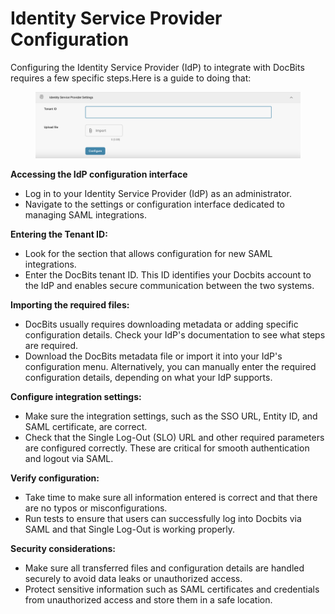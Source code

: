 # Identity Service Provider Configuration

Configuring the Identity Service Provider (IdP) to integrate with DocBits requires a few specific steps.Here is a guide to doing that:

<figure><img src="../../../.gitbook/assets/image (83).png" alt=""><figcaption></figcaption></figure>

**Accessing the IdP configuration interface**

* Log in to your Identity Service Provider (IdP) as an administrator.
* Navigate to the settings or configuration interface dedicated to managing SAML integrations.

**Entering the Tenant ID:**

* Look for the section that allows configuration for new SAML integrations.
* Enter the DocBits tenant ID. This ID identifies your Docbits account to the IdP and enables secure communication between the two systems.

**Importing the required files:**

* DocBits usually requires downloading metadata or adding specific configuration details. Check your IdP's documentation to see what steps are required.
* Download the DocBits metadata file or import it into your IdP's configuration menu. Alternatively, you can manually enter the required configuration details, depending on what your IdP supports.

**Configure integration settings:**

* Make sure the integration settings, such as the SSO URL, Entity ID, and SAML certificate, are correct.
* Check that the Single Log-Out (SLO) URL and other required parameters are configured correctly. These are critical for smooth authentication and logout via SAML.

**Verify configuration:**

* Take time to make sure all information entered is correct and that there are no typos or misconfigurations.
* Run tests to ensure that users can successfully log into Docbits via SAML and that Single Log-Out is working properly.

**Security considerations:**

* Make sure all transferred files and configuration details are handled securely to avoid data leaks or unauthorized access.
* Protect sensitive information such as SAML certificates and credentials from unauthorized access and store them in a safe location.



